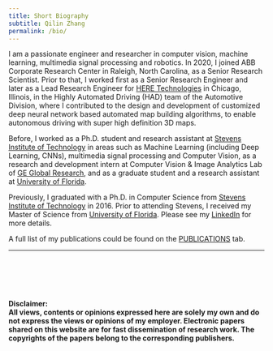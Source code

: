 ```yaml
---
title: Short Biography
subtitle: Qilin Zhang
permalink: /bio/
---
```


I am a passionate engineer and researcher in computer vision, machine learning, multimedia signal processing and robotics. In 2020, I joined ABB Corporate Research Center in Raleigh, North Carolina, as a Senior Research Scientist. Prior to that, I worked first as a Senior Research Engineer and later as a Lead Research Engineer for [HERE Technologies](https://www.here.com/) in Chicago, Illinois, in the Highly Automated Driving (HAD) team of the Automotive Division, where I contributed to the design and development of customized deep neural network based automated map building algorithms, to enable autonomous driving with super high definition 3D maps. 

Before, I worked as a Ph.D. student and research assistant at [Stevens Institute of Technology](https://www.stevens.edu/) in areas such as Machine Learning (including Deep Learning, CNNs), multimedia signal processing and Computer Vision, as a research and development intern at Computer Vision & Image Analytics Lab of [GE Global Research](http://www.geglobalresearch.com/), and as a graduate student and a research assistant at [University of Florida](http://www.ufl.edu/). 


Previously, I graduated with a Ph.D. in Computer Science from [Stevens Institute of Technology](https://www.stevens.edu/) in 2016. Prior to attending Stevens, I received my Master of Science from [University of Florida](http://www.ufl.edu/). Please see my [LinkedIn](https://www.linkedin.com/in/qzhang5) for more details. 


A full list of my publications could be found on the [PUBLICATIONS](https://qilin-zhang.github.io/publications/) tab.

---




<br/><br/>
<br/><br/>

**Disclaimer: \
All views, contents or opinions expressed here are solely my own and do not express the views or opinions of my employer. 
Electronic papers shared on this website are for fast dissemination of research work. The copyrights of the papers belong to the corresponding publishers.**

